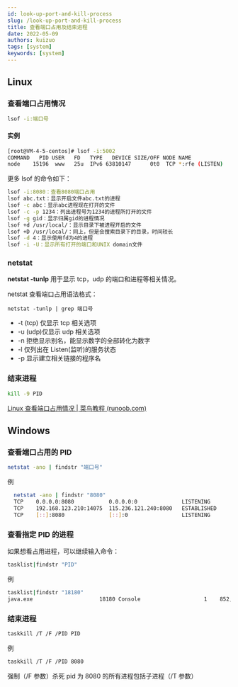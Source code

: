 ```yaml
---
id: look-up-port-and-kill-process
slug: /look-up-port-and-kill-process
title: 查看端口占用及结束进程
date: 2022-05-09
authors: kuizuo
tags: [system]
keywords: [system]
---
```


## Linux

### 查看端口占用情况

```sh
lsof -i:端口号
```

#### 实例

```sh
[root@VM-4-5-centos]# lsof -i:5002
COMMAND   PID USER   FD   TYPE   DEVICE SIZE/OFF NODE NAME
node    15196  www   25u  IPv6 63810147      0t0  TCP *:rfe (LISTEN)
```

更多 lsof 的命令如下：

```sh
lsof -i:8080：查看8080端口占用
lsof abc.txt：显示开启文件abc.txt的进程
lsof -c abc：显示abc进程现在打开的文件
lsof -c -p 1234：列出进程号为1234的进程所打开的文件
lsof -g gid：显示归属gid的进程情况
lsof +d /usr/local/：显示目录下被进程开启的文件
lsof +D /usr/local/：同上，但是会搜索目录下的目录，时间较长
lsof -d 4：显示使用fd为4的进程
lsof -i -U：显示所有打开的端口和UNIX domain文件
```

### netstat

**netstat -tunlp** 用于显示 tcp，udp 的端口和进程等相关情况。

netstat 查看端口占用语法格式：

```
netstat -tunlp | grep 端口号
```

- -t (tcp) 仅显示 tcp 相关选项
- -u (udp)仅显示 udp 相关选项
- -n 拒绝显示别名，能显示数字的全部转化为数字
- -l 仅列出在 Listen(监听)的服务状态
- -p 显示建立相关链接的程序名

### 结束进程

```sh
kill -9 PID
```

[Linux 查看端口占用情况 | 菜鸟教程 (runoob.com)](https://www.runoob.com/w3cnote/linux-check-port-usage.html)

## Windows

### 查看端口占用的 PID

```sh
netstat -ano | findstr "端口号"
```

例

```sh
  netstat -ano | findstr "8080"
  TCP    0.0.0.0:8080           0.0.0.0:0              LISTENING       18180
  TCP    192.168.123.210:14075  115.236.121.240:8080   ESTABLISHED     14060
  TCP    [::]:8080              [::]:0                 LISTENING       18180
```

### 查看指定 PID 的进程

如果想看占用进程，可以继续输入命令：

```sh
tasklist|findstr "PID"
```

例

```sh
tasklist|findstr "18180"
java.exe                     18180 Console                    1    852,996 K
```

### 结束进程

```sh
taskkill /T /F /PID PID
```

例

```sh
taskkill /T /F /PID 8080
```

强制（/F 参数）杀死 pid 为 8080 的所有进程包括子进程（/T 参数）
